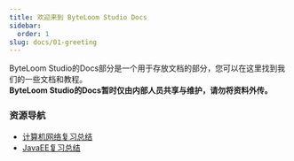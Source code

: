 ```yaml
---
title: 欢迎来到 ByteLoom Studio Docs
sidebar:
  order: 1
slug: docs/01-greeting
---
```


ByteLoom Studio的Docs部分是一个用于存放文档的部分，您可以在这里找到我们的一些文档和教程。  
**ByteLoom Studio的Docs暂时仅由内部人员共享与维护，请勿将资料外传。** 

### 资源导航
- [计算机网络复习总结](/docs/02-计算机网络)
- [JavaEE复习总结](/docs/03-javaee)

